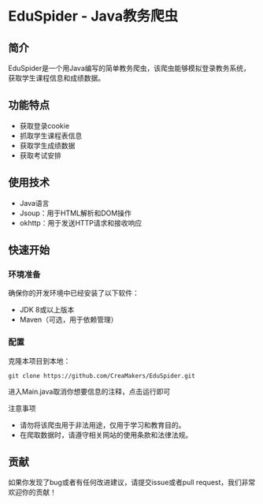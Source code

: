 # EduSpider - Java教务爬虫

## 简介

EduSpider是一个用Java编写的简单教务爬虫，该爬虫能够模拟登录教务系统，获取学生课程信息和成绩数据。

## 功能特点

- 获取登录cookie
- 抓取学生课程表信息
- 获取学生成绩数据
- 获取考试安排

## 使用技术

- Java语言
- Jsoup：用于HTML解析和DOM操作
- okhttp：用于发送HTTP请求和接收响应

## 快速开始

### 环境准备

确保你的开发环境中已经安装了以下软件：

- JDK 8或以上版本
- Maven（可选，用于依赖管理）

### 配置

克隆本项目到本地：

```
git clone https://github.com/CreaMakers/EduSpider.git
```

进入Main.java取消你想要信息的注释，点击运行即可

注意事项

- 请勿将该爬虫用于非法用途，仅用于学习和教育目的。
- 在爬取数据时，请遵守相关网站的使用条款和法律法规。

## 贡献

如果你发现了bug或者有任何改进建议，请提交issue或者pull request，我们非常欢迎你的贡献！

